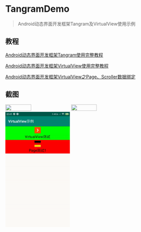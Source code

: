 # TangramDemo
> Android动态界面开发框架Tangram及VirtualView使用示例
## 教程
[Android动态界面开发框架Tangram使用完整教程](https://blog.csdn.net/u013541140/article/details/89517186)

[Android动态界面开发框架VirtualView使用完整教程](https://blog.csdn.net/u013541140/article/details/89519912)

[Android动态界面开发框架VirtualView之Page、Scroller数据绑定](https://blog.csdn.net/u013541140/article/details/90488516)
## 截图
<img src="images/Tangram%E5%B8%83%E5%B1%80.gif" width="40%" height="40%"/>
<img src="images/screenshot.png" width="40%" height="40%"/>
<img src="images/VirtualView-Page.gif" width="40%" height="40%"/>
